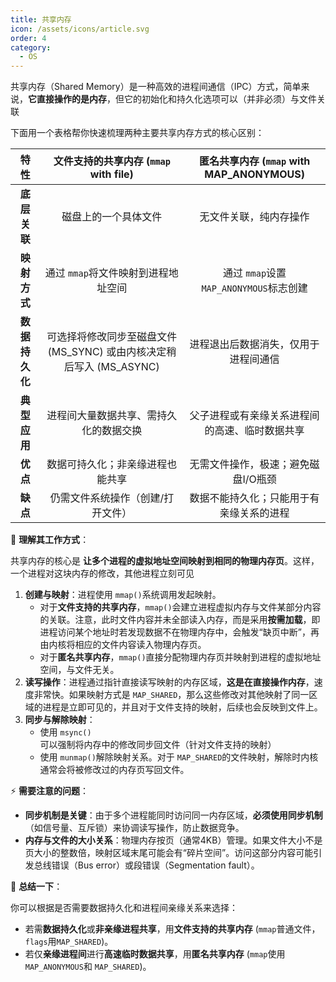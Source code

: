 ```yaml
---
title: 共享内存
icon: /assets/icons/article.svg
order: 4
category:
  - OS
---
```

共享内存（Shared Memory）是一种高效的进程间通信（IPC）方式，简单来说，**它直接操作的是内存**，但它的初始化和持久化选项可以（并非必须）与文件关联

下面用一个表格帮你快速梳理两种主要共享内存方式的核心区别：

|      特性      |            文件支持的共享内存 (`mmap` with file)             |    匿名共享内存 (`mmap` with MAP_ANONYMOUS)    |
| :------------: | :----------------------------------------------------------: | :--------------------------------------------: |
|  **底层关联**  |                     磁盘上的一个具体文件                     |             无文件关联，纯内存操作             |
|  **映射方式**  |             通过 `mmap`将文件映射到进程地址空间              |    通过 `mmap`设置 `MAP_ANONYMOUS`标志创建     |
| **数据持久化** | 可选择将修改同步至磁盘文件 (MS_SYNC) 或由内核决定稍后写入 (MS_ASYNC) |      进程退出后数据消失，仅用于进程间通信      |
|  **典型应用**  |            进程间大量数据共享、需持久化的数据交换            | 父子进程或有亲缘关系进程间的高速、临时数据共享 |
|    **优点**    |               数据可持久化；非亲缘进程也能共享               |      无需文件操作，极速；避免磁盘I/O瓶颈       |
|    **缺点**    |              仍需文件系统操作（创建/打开文件）               |    数据不能持久化；只能用于有亲缘关系的进程    |

🧠 **理解其工作方式**：

共享内存的核心是 **让多个进程的虚拟地址空间映射到相同的物理内存页**。这样，一个进程对这块内存的修改，其他进程立刻可见

1. **创建与映射**：进程使用 `mmap()`系统调用发起映射。
   - 对于**文件支持的共享内存**，`mmap()`会建立进程虚拟内存与文件某部分内容的关联。注意，此时文件内容并未全部读入内存，而是采用**按需加载**，即进程访问某个地址时若发现数据不在物理内存中，会触发“缺页中断”，再由内核将相应的文件内容读入物理内存页。
   - 对于**匿名共享内存**，`mmap()`直接分配物理内存页并映射到进程的虚拟地址空间，与文件无关。
2. **读写操作**：进程通过指针直接读写映射的内存区域，**这是在直接操作内存**，速度非常快。如果映射方式是 `MAP_SHARED`，那么这些修改对其他映射了同一区域的进程是立即可见的，并且对于文件支持的映射，后续也会反映到文件上。
3. **同步与解除映射**：
   - 使用 `msync()`可以强制将内存中的修改同步回文件（针对文件支持的映射）
   - 使用 `munmap()`解除映射关系。对于 `MAP_SHARED`的文件映射，解除时内核通常会将被修改过的内存页写回文件。

⚡ **需要注意的问题**：

- **同步机制是关键**：由于多个进程能同时访问同一内存区域，**必须使用同步机制**（如信号量、互斥锁）来协调读写操作，防止数据竞争。
- **内存与文件的大小关系**：物理内存按页（通常4KB）管理。如果文件大小不是页大小的整数倍，映射区域末尾可能会有“碎片空间”。访问这部分内容可能引发总线错误（Bus error）或段错误（Segmentation fault）。

💎 **总结一下**：

你可以根据是否需要数据持久化和进程间亲缘关系来选择：

- 若需**数据持久化**或**非亲缘进程共享**，用**文件支持的共享内存** (`mmap`普通文件，`flags`用`MAP_SHARED`)。
- 若仅**亲缘进程间**进行**高速临时数据共享**，用**匿名共享内存** (`mmap`使用 `MAP_ANONYMOUS`和 `MAP_SHARED`)。